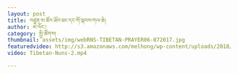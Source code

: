 ```yaml
---
layout: post
title: བཙུན་མ་ཚོར་ཐོབ་ཐང་དང་གོ་སྐབས་གལ་ཆེ།
author: མེ་ལོང་།
category: སྤྱི་ཚོགས།
thumbnail: assets/img/webRNS-TIBETAN-PRAYER06-072017.jpg
featuredvideo: http://s3.amazonaws.com/melhong/wp-content/uploads/2018/08/16131100/Tibetan-Nuns-2.mp4
video: Tibetan-Nuns-2.mp4

---
```

